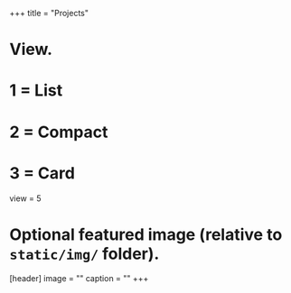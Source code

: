 +++
title = "Projects"

# View.
#   1 = List
#   2 = Compact
#   3 = Card
view = 5

# Optional featured image (relative to `static/img/` folder).
[header]
image = ""
caption = ""
+++
